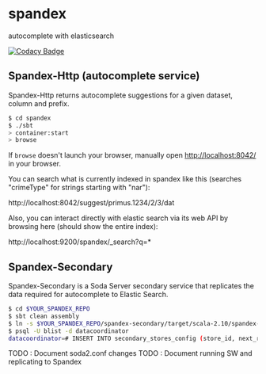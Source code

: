 spandex
=======
autocomplete with elasticsearch

[![Codacy Badge](https://www.codacy.com/project/badge/821a4d00582d4c4b8a4641ee1ee94393)](https://www.codacy.com/public/johnkrah/spandex)

## Spandex-Http (autocomplete service) ##
Spandex-Http returns autocomplete suggestions for a given dataset, column and prefix.

```sh
$ cd spandex
$ ./sbt
> container:start
> browse
```

If `browse` doesn't launch your browser, manually open [http://localhost:8042/](http://localhost:8042/) in your browser.

You can search what is currently indexed in spandex like this (searches "crimeType" for strings starting with "nar"):

http://localhost:8042/suggest/primus.1234/2/3/dat

Also, you can interact directly with elastic search via its web API by browsing here (should show the entire index):

http://localhost:9200/spandex/_search?q=*

## Spandex-Secondary
Spandex-Secondary is a Soda Server secondary service that replicates the data required for autocomplete to Elastic Search.

```sh
$ cd $YOUR_SPANDEX_REPO
$ sbt clean assembly
$ ln -s $YOUR_SPANDEX_REPO/spandex-secondary/target/scala-2.10/spandex-secondary-assembly-*.jar ~/secondary-stores
$ psql -U blist -d datacoordinator
datacoordinator=# INSERT INTO secondary_stores_config (store_id, next_run_time, interval_in_seconds) values ('spandex', now(), 5)
```

TODO : Document soda2.conf changes
TODO : Document running SW and replicating to Spandex 
